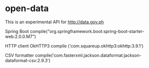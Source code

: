 # open-data
This is an experimental API for http://data.gov.ph


Spring Boot
compile("org.springframework.boot:spring-boot-starter-web:2.0.0.M7")

HTTP client OkHTTP3
compile ('com.squareup.okhttp3:okhttp:3.9.1')

CSV formatter
compile('com.fasterxml.jackson.dataformat:jackson-dataformat-csv:2.9.3')
